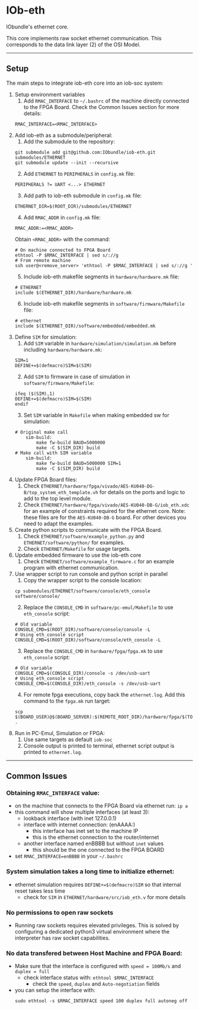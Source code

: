 # IOb-eth
IObundle's ethernet core.

This core implements raw socket ethernet communication. This corresponds to the
data link layer (2) of the OSI Model.

* * *
## Setup
The main steps to integrate iob-eth core into an iob-soc system:
1. Setup environment variables
    1. Add `RMAC_INTERFACE` to `~/.bashrc` of the machine directly connected to
    the FPGA Board. Check the Common Issues section for more details:
    ```
    RMAC_INTERFACE=<RMAC_INTERFACE>
    ``` 
2. Add iob-eth as a submodule/peripheral:
    1. Add the submodule to the repository:
    ```
    git submodule add git@github.com:IObundle/iob-eth.git submodules/ETHERNET
    git submodule update --init --recursive
    ```
    2. Add `ETHERNET` to `PERIPHERALS` in `config.mk` file:
    ```
    PERIPHERALS ?= UART <...> ETHERNET
    ```
    3. Add path to iob-eth submodule in `config.mk` file:
    ```
    ETHERNET_DIR=$(ROOT_DIR)/submodules/ETHERNET
    ```
    4. Add `RMAC_ADDR` in `config.mk` file:
    ```
    RMAC_ADDR:=<RMAC_ADDR>
    ```
    Obtain `<RMAC_ADDR>` with the command:
    ```
    # On machine connected to FPGA Board
    ethtool -P $RMAC_INTERFACE | sed s/://g
    # From remote machine
    ssh user@<remove_server> 'ethtool -P $RMAC_INTERFACE | sed s/://g '
    ```
    5. Include iob-eth makefile segments in `hardware/hardware.mk` file:
    ```
    # ETHERNET
    include $(ETHERNET_DIR)/hardware/hardware.mk
    ```
    6. Include iob-eth makefile segments in `software/firmware/Makefile` file:
    ```
    # ethernet
    include $(ETHERNET_DIR)/software/embedded/embedded.mk
    ```
3. Define `SIM` for simulation:
    1. Add `SIM` variable in `hardware/simulation/simulation.mk` before
       including `hardware/hardware.mk`:
    ```Make
    SIM=1
    DEFINE+=$(defmacro)SIM=$(SIM)
    ```
    2. Add `SIM` to firmware in case of simulation in
       `software/firmware/Makefile`:
    ```Make
    ifeq ($(SIM),1)
    DEFINE+=$(defmacro)SIM=$(SIM)
    endif
    ```
    3. Set `SIM` variable in `Makefile` when making embedded sw for simulation:
    ```Make
    # Original make call
        sim-build:
            make fw-build BAUD=5000000
            make -C $(SIM_DIR) build
    # Make call with SIM variable
        sim-build:
            make fw-build BAUD=5000000 SIM=1
            make -C $(SIM_DIR) build
    ```
4. Update FPGA Board files:
    1. Check 
    `ETHERNET/hardware/fpga/vivado/AES-KU040-DG-B/top_system_eth_template.vh`
    for details on the ports and logic to add to the top level module.
    2. Check `ETHERNET/hardware/fpga/vivado/AES-KU040-DB-G/iob_eth.xdc` for an
    example of constraints required for the ethernet core.
    Note: these files are for the `AES-KU040-DB-G` board. For other devices you
    need to adapt the examples.
5. Create python scripts to communicate with the FPGA Board.
    1. Check `ETHERNET/software/example_python.py` and
       `ETHERNET/software/python/` for examples.
    2. Check `ETHERNET/Makefile` for usage targets.
6. Update embedded firmware to use the iob-eth core
    1. Check `ETHERNET/software/example_firmware.c` for an example program with
    ethernet communication.
7. Use wrapper script to run console and python script in parallel
    1. Copy the wrapper script to the console location:
    ```
    cp submodules/ETHERNET/software/console/eth_console software/console/
    ```
    2. Replace the `CONSOLE_CMD` in `software/pc-emul/Makefile` to use
       `eth_console` script:
    ```Make
    # Old variable
    CONSOLE_CMD=$(ROOT_DIR)/software/console/console -L
    # Using eth_console script
    CONSOLE_CMD=$(ROOT_DIR)/software/console/eth_console -L
    ```
    3. Replace the `CONSOLE_CMD` in `hardware/fpga/fpga.mk` to use
       `eth_console` script:
    ```Make
    # Old variable
    CONSOLE_CMD=$(CONSOLE_DIR)/console -s /dev/usb-uart
    # Using eth_console script
    CONSOLE_CMD=$(CONSOLE_DIR)/eth_console -s /dev/usb-uart
    ```
    4. For remote fpga executions, copy back the `ethernet.log`. Add this
       command to the `fpga.mk` run target:
    ```Make
	scp $(BOARD_USER)@$(BOARD_SERVER):$(REMOTE_ROOT_DIR)/hardware/fpga/$(TOOL)/$(BOARD)/ethernet.log .
    ```
8. Run in PC-Emul, Simulation or FPGA:
    1. Use same targets as default `iob-soc`
    2. Console output is printed to terminal, ethernet script output is printed
       to `ethernet.log`.

* * *
## Common Issues
### Obtaining `RMAC_INTERFACE` value:
- on the machine that connects to the FPGA Board via ethernet run: `ip a`
- this command will show multiple interfaces (at least 3):
  - lookback interface (with inet 127.0.0.1)
  - interface with internet connection: (enAAAA:)
    - this interface has inet set to the machine IP
    - this is the ethernet connection to the router/internet
  - another interface named enBBBB but without `inet` values
    - this should be the one connected to the FPGA BOARD
- set `RMAC_INTERFACE=enBBBB` in your `~/.bashrc`
### System simulation takes a long time to initialize ethernet:
- ethernet simulation requires `DEFINE+=$(defmacro)SIM` so that internal reset takes less time 
  - check for `SIM` in `ETHERNET/hardware/src/iob_eth.v` for more details
### No permissions to open raw sockets
- Running raw sockets requires elevated privileges. This is solved by 
configuring a dedicated python3 virtual environment where the interpreter has 
raw socket capabilities.
### No data transfered between Host Machine and FPGA Board:
- Make sure that the interface is configured with `speed = 100Mb/s` and `duplex = full`
  - check interface status with: `ethtool $RMAC_INTERFACE`
    - check the `speed`, `duplex` and `Auto-negotiation` fields
- you can setup the interface with:
  ```
  sudo ethtool -s $RMAC_INTERFACE speed 100 duplex full autoneg off
  ```
